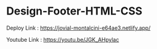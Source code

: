 # Design-Footer-HTML-CSS

Deploy Link : https://jovial-montalcini-e64ae3.netlify.app/

Youtube Link : https://youtu.be/JGK_AHpylac
